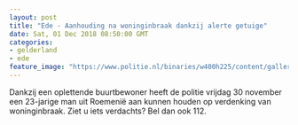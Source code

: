 ```yaml
---
layout: post
title: "Ede - Aanhouding na woninginbraak dankzij alerte getuige"
date: Sat, 01 Dec 2018 08:50:00 GMT
categories: 
- gelderland 
- ede 
feature_image: "https://www.politie.nl/binaries/w400h225/content/gallery/politie/nieuws/2018/december/02-on/verdacht-gedrag.jpg"
---
```


Dankzij een oplettende buurtbewoner heeft de politie vrijdag 30 november een 23-jarige man uit Roemenië aan kunnen houden op verdenking van woninginbraak. Ziet u iets verdachts? Bel dan ook 112.
